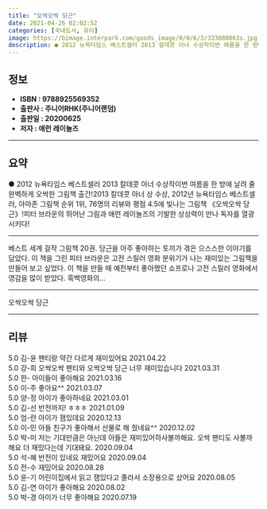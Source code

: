 ```yaml
---
title: "오싹오싹 당근"
date: 2021-04-26 02:02:52
categories: [국내도서, 유아]
image: https://bimage.interpark.com/goods_image/0/0/6/3/333880063s.jpg
description: ● 2012 뉴욕타임스 베스트셀러 2013 칼데콧 아너 수상작이번 여름을 한 방에 날려 줄 완벽하게 오싹한 그림책 출간!2013 칼데콧 아너 상 수상, 2012년 뉴욕타임스 베스트셀러, 아마존 그림책 순위 1위, 76명의 리뷰와 평점 4.5에 빛나는 그림책 《오싹오싹 당근》!피터 브라
---
```


## **정보**

- **ISBN : 9788925569352**
- **출판사 : 주니어RHK(주니어랜덤)**
- **출판일 : 20200625**
- **저자 : 애런 레이놀즈**

------



## **요약**

●  2012 뉴욕타임스 베스트셀러 2013 칼데콧 아너 수상작이번 여름을 한 방에 날려 줄 완벽하게 오싹한 그림책 출간!2013 칼데콧 아너 상 수상, 2012년 뉴욕타임스 베스트셀러, 아마존 그림책 순위 1위, 76명의 리뷰와 평점 4.5에 빛나는 그림책 《오싹오싹 당근》!피터 브라운의 뛰어난 그림과 애런 레이놀즈의 기발한 상상력이 만나 독자를 열광시키다!

------

베스트 세계 걸작 그림책 20권. 당근을 아주 좋아하는 토끼가 겪은 으스스한 이야기를 담았다. 이 책을 그린 피터 브라운은 고전 스릴러 영화 분위기가 나는 재미있는 그림책을 만들어 보고 싶었다. 이 책을 만들 때 예전부터 좋아했던 쇼프로나 고전 스릴러 영화에서 영감을 많이 받았다. 흑백영화의... 

------


오싹오싹 당근 

------


## **리뷰** 

5.0 김-윤 팬티랑 약간 다르게 재미있어요 2021.04.22 <br/>5.0 강-희 오싹오싹 팬티와  오싹오싹 당근  너무  재미있습니다 2021.03.31 <br/>5.0 한- 아이들이 좋아해요 2021.03.16 <br/>5.0 이-주 좋아요^^ 2021.03.07 <br/>5.0 양-정 아이가 좋아하네요 2021.03.01 <br/>5.0 김-선 반전까지! ㅎㅎㅎ 2021.01.09 <br/>5.0 엄-란 아이가 잼있데요 2020.12.13 <br/>5.0 이-민 아들 친구가 좋아해서 선물로 해 줬네요^^ 2020.12.02 <br/>5.0 박-미 저는 기대만큼은 아닌데 아들은 재미있어하사볼까해요. 오싹 팬티도 사볼까해요 더 재밌다는데 기대돼요. 2020.09.04 <br/>5.0 석-혜 반전이 있네요 재밌어요 2020.09.04 <br/>5.0 전-수 재밌어요 2020.08.28 <br/>5.0 윤-기 어린이집에서 읽고 잼있다고 졸라서 소장용으로 샀어요 2020.08.05 <br/>5.0 김-연 아이가 좋아해요 2020.08.02 <br/>5.0 박-경 아이가 너무 좋아해요 2020.07.19 <br/>
